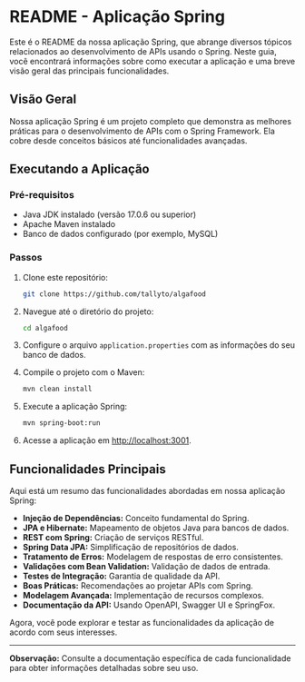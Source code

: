 # README - Aplicação Spring

Este é o README da nossa aplicação Spring, que abrange diversos tópicos relacionados ao desenvolvimento de APIs usando o Spring. Neste guia, você encontrará informações sobre como executar a aplicação e uma breve visão geral das principais funcionalidades.

## Visão Geral

Nossa aplicação Spring é um projeto completo que demonstra as melhores práticas para o desenvolvimento de APIs com o Spring Framework. Ela cobre desde conceitos básicos até funcionalidades avançadas.

## Executando a Aplicação

### Pré-requisitos

- Java JDK instalado (versão 17.0.6 ou superior)
- Apache Maven instalado
- Banco de dados configurado (por exemplo, MySQL)

### Passos

1. Clone este repositório:

   ```bash
   git clone https://github.com/tallyto/algafood
   ```

2. Navegue até o diretório do projeto:

   ```bash
   cd algafood
   ```

3. Configure o arquivo `application.properties` com as informações do seu banco de dados.

4. Compile o projeto com o Maven:

   ```bash
   mvn clean install
   ```

5. Execute a aplicação Spring:

   ```bash
   mvn spring-boot:run
   ```

6. Acesse a aplicação em [http://localhost:3001](http://localhost:3001).

## Funcionalidades Principais

Aqui está um resumo das funcionalidades abordadas em nossa aplicação Spring:

- **Injeção de Dependências:** Conceito fundamental do Spring.
- **JPA e Hibernate:** Mapeamento de objetos Java para bancos de dados.
- **REST com Spring:** Criação de serviços RESTful.
- **Spring Data JPA:** Simplificação de repositórios de dados.
- **Tratamento de Erros:** Modelagem de respostas de erro consistentes.
- **Validações com Bean Validation:** Validação de dados de entrada.
- **Testes de Integração:** Garantia de qualidade da API.
- **Boas Práticas:** Recomendações ao projetar APIs com Spring.
- **Modelagem Avançada:** Implementação de recursos complexos.
- **Documentação da API:** Usando OpenAPI, Swagger UI e SpringFox.

Agora, você pode explorar e testar as funcionalidades da aplicação de acordo com seus interesses.

---

**Observação:** Consulte a documentação específica de cada funcionalidade para obter informações detalhadas sobre seu uso.
